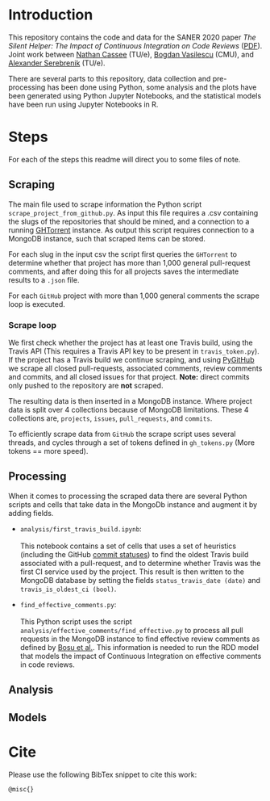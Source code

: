# Introduction

This repository contains the code and data for the SANER 2020 paper 
_The Silent Helper: The Impact of Continuous Integration on Code Reviews_ ([PDF](https://cassee.dev/files/CI-silent.pdf)). Joint work between
[Nathan Cassee](https://cassee.dev) (TU/e), [Bogdan Vasilescu](https://bvasiles.github.io/) (CMU), 
and [Alexander Serebrenik](https://www.win.tue.nl/~aserebre/) (TU/e). 

There are several parts to this repository, data collection and pre-processing has been done using
Python, some analysis and the plots have been generated using Python Jupyter Notebooks, and 
the statistical models have been run using Jupyter Notebooks in R. 

# Steps

For each of the steps this readme will direct you to some files of note. 

## Scraping

The main file used to scrape information the Python script
`scrape_project_from_github.py`. As input this file requires
a .csv containing the slugs of the repositories that should be 
mined, and a connection to a running [GHTorrent](http://ghtorrent.org/) 
instance. As output this script requires connection to a MongoDB
instance, such that scraped items can be stored. 

For each slug in the input csv the script first queries the `GHTorrent`
to determine whether that project has more than 1,000 general 
pull-request comments, and after doing this for all projects
saves the intermediate results to a `.json` file.

For each `GitHub` project with more than 1,000 general comments
the scrape loop is executed.

### Scrape loop

We first check whether the project has at least one Travis build,
using the Travis API (This requires a Travis API key to be present in
`travis_token.py`). If the project has a Travis build
we continue scraping, and using 
[PyGitHub](https://pygithub.readthedocs.io/en/latest/introduction.html)
we scrape all closed pull-requests, associated comments, review comments
and commits, and all closed issues for that project. **Note:** direct commits
only pushed to the repository are **not** scraped. 

The resulting data is then inserted in a MongoDB instance. Where project
data is split over 4 collections because of MongoDB limitations. These
4 collections are, `projects`, `issues`, `pull_requests`, and `commits`.

To efficiently scrape data from `GitHub` the scrape script uses several
threads, and cycles through a set of tokens defined in `gh_tokens.py`
(More tokens == more speed).

## Processing

When it comes to processing the scraped data there are several Python
scripts and cells that take data in the MongoDb instance and augment it
by adding fields. 

* `analysis/first_travis_build.ipynb`:<br><br>
This notebook contains a set of cells that uses a set 
of heuristics (including the GitHub 
[commit statuses](https://developer.github.com/v3/repos/statuses/)) to
find the oldest Travis build associated with a pull-request, and to determine
whether Travis was the first CI service used by the project. This result is then
written to the MongoDB database by setting the fields `status_travis_date (date)`
and `travis_is_oldest_ci (bool)`. 

* `find_effective_comments.py`: <br><br>
This Python script uses the script `analysis/effective_comments/find_effective.py`
to process all pull requests in the MongoDB instance to find effective
review comments as defined by 
[Bosu et al.](https://www.microsoft.com/en-us/research/publication/characteristics-of-useful-code-reviews-an-empirical-study-at-microsoft/).
This information is needed to run the RDD model that models the impact
of Continuous Integration on effective comments in code reviews. 




## Analysis

## Models

# Cite

Please use the following BibTex snippet to cite this work:

```
@misc{}
```
